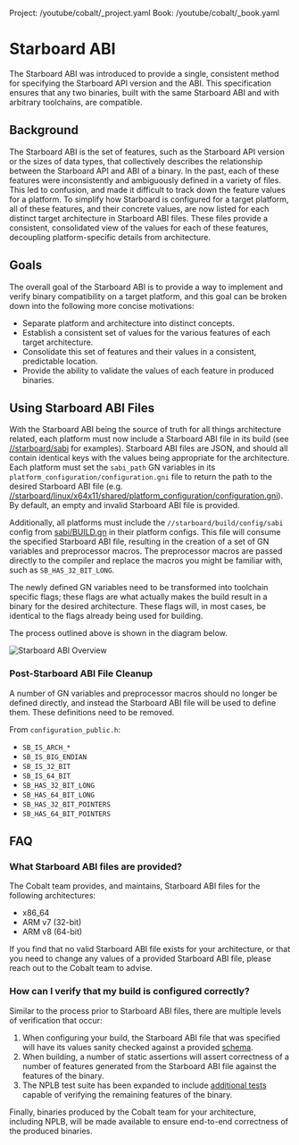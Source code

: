 Project: /youtube/cobalt/_project.yaml
Book: /youtube/cobalt/_book.yaml

# Starboard ABI

The Starboard ABI was introduced to provide a single, consistent method for
specifying the Starboard API version and the ABI. This specification ensures
that any two binaries, built with the same Starboard ABI and with arbitrary
toolchains, are compatible.

## Background

The Starboard ABI is the set of features, such as the Starboard API version or
the sizes of data types, that collectively describes the relationship between
the Starboard API and ABI of a binary. In the past, each of these features were
inconsistently and ambiguously defined in a variety of files. This led to
confusion, and made it difficult to track down the feature values for a
platform. To simplify how Starboard is configured for a target platform, all of
these features, and their concrete values, are now listed for each distinct
target architecture in Starboard ABI files. These files provide a consistent,
consolidated view of the values for each of these features, decoupling
platform-specific details from architecture.

## Goals

The overall goal of the Starboard ABI is to provide a way to implement and
verify binary compatibility on a target platform, and this goal can be broken
down into the following more concise motivations:

*   Separate platform and architecture into distinct concepts.
*   Establish a consistent set of values for the various features of each target
    architecture.
*   Consolidate this set of features and their values in a consistent,
    predictable location.
*   Provide the ability to validate the values of each feature in produced
    binaries.

## Using Starboard ABI Files

With the Starboard ABI being the source of truth for all things architecture
related, each platform must now include a Starboard ABI file in its build (see
[//starboard/sabi](../sabi)
for examples). Starboard ABI files are JSON, and should all contain identical
keys with the values being appropriate for the architecture. Each platform must
set the `sabi_path` GN variables in its
`platform_configuration/configuration.gni` file to return the path to the
desired Starboard ABI file (e.g.
[//starboard/linux/x64x11/shared/platform_configuration/configuration.gni](../linux/x64x11/shared/platform_configuration/configuration.gni)).
By default, an empty and invalid Starboard ABI file is provided.

Additionally, all platforms must include the `//starboard/build/config/sabi`
config from [sabi/BUILD.gn](../build/config/sabi/BUILD.gn)
in their platform configs. This file will consume the specified Starboard ABI
file, resulting in the creation of a set of GN variables and preprocessor
macros. The preprocessor macros are passed directly to the compiler and replace
the macros you might be familiar with, such as `SB_HAS_32_BIT_LONG`.

The newly defined GN variables need to be transformed into toolchain specific
flags; these flags are what actually makes the build result in a binary for the
desired architecture. These flags will, in most cases, be identical to the flags
already being used for building.

The process outlined above is shown in the diagram below.

![Starboard ABI Overview](resources/starboard_abi_overview.png)

### Post-Starboard ABI File Cleanup

A number of GN variables and preprocessor macros should no longer be defined
directly, and instead the Starboard ABI file will be used to define them. These
definitions need to be removed.

From `configuration_public.h`:

*   `SB_IS_ARCH_*`
*   `SB_IS_BIG_ENDIAN`
*   `SB_IS_32_BIT`
*   `SB_IS_64_BIT`
*   `SB_HAS_32_BIT_LONG`
*   `SB_HAS_64_BIT_LONG`
*   `SB_HAS_32_BIT_POINTERS`
*   `SB_HAS_64_BIT_POINTERS`

## FAQ

### What Starboard ABI files are provided?

The Cobalt team provides, and maintains, Starboard ABI files for the following
architectures:

*   x86\_64
*   ARM v7 (32-bit)
*   ARM v8 (64-bit)

If you find that no valid Starboard ABI file exists for your architecture, or
that you need to change any values of a provided Starboard ABI file, please
reach out to the Cobalt team to advise.

### How can I verify that my build is configured correctly?

Similar to the process prior to Starboard ABI files, there are multiple levels
of verification that occur:

1.  When configuring your build, the Starboard ABI file that was specified will
    have its values sanity checked against a provided
    [schema](../sabi/sabi.schema.json).
1.  When building, a number of static assertions will assert correctness of a
    number of features generated from the Starboard ABI file against the
    features of the binary.
1.  The NPLB test suite has been expanded to include [additional
    tests](../nplb/sabi/)
    capable of verifying the remaining features of the binary.

Finally, binaries produced by the Cobalt team for your architecture, including
NPLB, will be made available to ensure end-to-end correctness of the produced
binaries.
